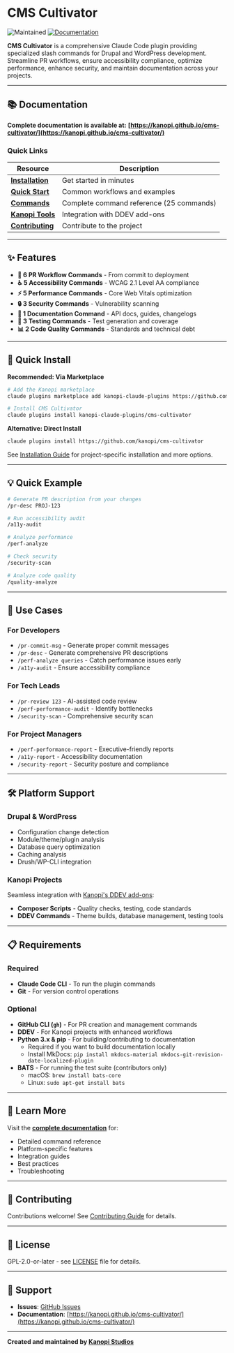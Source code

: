 # CMS Cultivator

![Maintained](https://img.shields.io/maintenance/yes/2025.svg)
[![Documentation](https://img.shields.io/badge/docs-mkdocs-blue.svg)](https://kanopi.github.io/cms-cultivator/)

**CMS Cultivator** is a comprehensive Claude Code plugin providing specialized slash commands for Drupal and WordPress development. Streamline PR workflows, ensure accessibility compliance, optimize performance, enhance security, and maintain documentation across your projects.

---

## 📚 Documentation

**Complete documentation is available at:** **[https://kanopi.github.io/cms-cultivator/](https://kanopi.github.io/cms-cultivator/)**

### Quick Links

| Resource | Description |
|----------|-------------|
| **[Installation](https://kanopi.github.io/cms-cultivator/installation/)** | Get started in minutes |
| **[Quick Start](https://kanopi.github.io/cms-cultivator/quick-start/)** | Common workflows and examples |
| **[Commands](https://kanopi.github.io/cms-cultivator/commands/overview/)** | Complete command reference (25 commands) |
| **[Kanopi Tools](https://kanopi.github.io/cms-cultivator/kanopi-tools/overview/)** | Integration with DDEV add-ons |
| **[Contributing](https://kanopi.github.io/cms-cultivator/contributing/)** | Contribute to the project |

---

## ✨ Features

- **🔄 6 PR Workflow Commands** - From commit to deployment
- **♿ 5 Accessibility Commands** - WCAG 2.1 Level AA compliance
- **⚡ 5 Performance Commands** - Core Web Vitals optimization
- **🔒 3 Security Commands** - Vulnerability scanning
- **📝 1 Documentation Command** - API docs, guides, changelogs
- **🧪 3 Testing Commands** - Test generation and coverage
- **📊 2 Code Quality Commands** - Standards and technical debt

---

## 🚀 Quick Install

**Recommended: Via Marketplace**
```bash
# Add the Kanopi marketplace
claude plugins marketplace add kanopi-claude-plugins https://github.com/kanopi/kanopi-claude-plugins

# Install CMS Cultivator
claude plugins install kanopi-claude-plugins/cms-cultivator
```

**Alternative: Direct Install**
```bash
claude plugins install https://github.com/kanopi/cms-cultivator
```

See [Installation Guide](https://kanopi.github.io/cms-cultivator/installation/) for project-specific installation and more options.

---

## 💡 Quick Example

```bash
# Generate PR description from your changes
/pr-desc PROJ-123

# Run accessibility audit
/a11y-audit

# Analyze performance
/perf-analyze

# Check security
/security-scan

# Analyze code quality
/quality-analyze
```

---

## 🎯 Use Cases

### For Developers
- `/pr-commit-msg` - Generate proper commit messages
- `/pr-desc` - Generate comprehensive PR descriptions
- `/perf-analyze queries` - Catch performance issues early
- `/a11y-audit` - Ensure accessibility compliance

### For Tech Leads
- `/pr-review 123` - AI-assisted code review
- `/perf-performance-audit` - Identify bottlenecks
- `/security-scan` - Comprehensive security scan

### For Project Managers
- `/perf-performance-report` - Executive-friendly reports
- `/a11y-report` - Accessibility documentation
- `/security-report` - Security posture and compliance

---

## 🛠 Platform Support

### Drupal & WordPress
- Configuration change detection
- Module/theme/plugin analysis
- Database query optimization
- Caching analysis
- Drush/WP-CLI integration

### Kanopi Projects
Seamless integration with [Kanopi's DDEV add-ons](https://kanopi.github.io/cms-cultivator/kanopi-tools/overview/):

- **Composer Scripts** - Quality checks, testing, code standards
- **DDEV Commands** - Theme builds, database management, testing tools

---

## 📋 Requirements

### Required

- **Claude Code CLI** - To run the plugin commands
- **Git** - For version control operations

### Optional

- **GitHub CLI (`gh`)** - For PR creation and management commands
- **DDEV** - For Kanopi projects with enhanced workflows
- **Python 3.x & pip** - For building/contributing to documentation
  - Required if you want to build documentation locally
  - Install MkDocs: `pip install mkdocs-material mkdocs-git-revision-date-localized-plugin`
- **BATS** - For running the test suite (contributors only)
  - macOS: `brew install bats-core`
  - Linux: `sudo apt-get install bats`

---

## 📖 Learn More

Visit the **[complete documentation](https://kanopi.github.io/cms-cultivator/)** for:

- Detailed command reference
- Platform-specific features
- Integration guides
- Best practices
- Troubleshooting

---

## 🤝 Contributing

Contributions welcome! See [Contributing Guide](https://kanopi.github.io/cms-cultivator/contributing/) for details.

---

## 📄 License

GPL-2.0-or-later - see [LICENSE](LICENSE.md) file for details.

---

## 💬 Support

- **Issues**: [GitHub Issues](https://github.com/kanopi/cms-cultivator/issues)
- **Documentation**: [https://kanopi.github.io/cms-cultivator/](https://kanopi.github.io/cms-cultivator/)

---

**Created and maintained by [Kanopi Studios](https://kanopi.com)**
